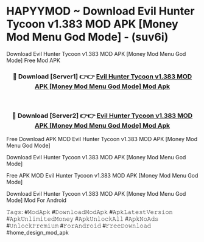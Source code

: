# HAPYYMOD ~ Download Evil Hunter Tycoon v1.383 MOD APK [Money Mod Menu God Mode] - (suv6i)
Download Evil Hunter Tycoon v1.383 MOD APK [Money Mod Menu God Mode] Free Mod APK

<div align="center">
<h3>🔴 Download [Server1] 👉👉 <a href="https://apk-comot.site?title=Evil_Hunter_Tycoon_v1.383_MOD_APK_[Money_Mod_Menu_God_Mode]">Evil Hunter Tycoon v1.383 MOD APK [Money Mod Menu God Mode] Mod Apk</a></h3><br>

<h3>🔴 Download [Server2] 👉👉 <a href="https://apk-comot.site?title=Evil_Hunter_Tycoon_v1.383_MOD_APK_[Money_Mod_Menu_God_Mode]">Evil Hunter Tycoon v1.383 MOD APK [Money Mod Menu God Mode] Mod Apk</a></h3>
</div>


Free Download APK MOD Evil Hunter Tycoon v1.383 MOD APK [Money Mod Menu God Mode]

Download Evil Hunter Tycoon v1.383 MOD APK [Money Mod Menu God Mode] 

Free APK MOD Evil Hunter Tycoon v1.383 MOD APK [Money Mod Menu God Mode] 

Download Evil Hunter Tycoon v1.383 MOD APK [Money Mod Menu God Mode] Mod For Android

𝚃𝚊𝚐𝚜: #𝙼𝚘𝚍𝙰𝚙𝚔 #𝙳𝚘𝚠𝚗𝚕𝚘𝚊𝚍𝙼𝚘𝚍𝙰𝚙𝚔 #𝙰𝚙𝚔𝙻𝚊𝚝𝚎𝚜𝚝𝚅𝚎𝚛𝚜𝚒𝚘𝚗 #𝙰𝚙𝚔𝚄𝚗𝚕𝚒𝚖𝚒𝚝𝚎𝚍𝙼𝚘𝚗𝚎𝚢 #𝙰𝚙𝚔𝚄𝚗𝚕𝚘𝚌𝚔𝙰𝚕𝚕 #𝙰𝚙𝚔𝙽𝚘𝙰𝚍𝚜 #𝚄𝚗𝚕𝚘𝚌𝚔𝙿𝚛𝚎𝚖𝚒𝚞𝚖 #𝙵𝚘𝚛𝙰𝚗𝚍𝚛𝚘𝚒𝚍 #𝙵𝚛𝚎𝚎𝙳𝚘𝚠𝚗𝚕𝚘𝚊𝚍 #home_design_mod_apk